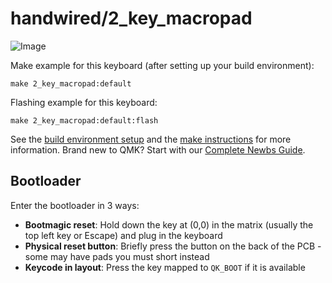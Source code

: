 # handwired/2_key_macropad

![Image](https://media.printables.com/media/prints/1b548c00-1e38-435e-ac8e-3ecc0696e820/images/10080525_1d3af5ef-5f36-4597-b425-f2d3c54f2664_c3569934-6a74-4e4e-92ad-8e2d67c67136/thumbs/inside/1920x1440/jpg/2_key_macropad1.webp)

Make example for this keyboard (after setting up your build environment):

    make 2_key_macropad:default

Flashing example for this keyboard:

    make 2_key_macropad:default:flash

See the [build environment setup](https://docs.qmk.fm/#/getting_started_build_tools) and the [make instructions](https://docs.qmk.fm/#/getting_started_make_guide) for more information. Brand new to QMK? Start with our [Complete Newbs Guide](https://docs.qmk.fm/#/newbs).

## Bootloader

Enter the bootloader in 3 ways:

* **Bootmagic reset**: Hold down the key at (0,0) in the matrix (usually the top left key or Escape) and plug in the keyboard
* **Physical reset button**: Briefly press the button on the back of the PCB - some may have pads you must short instead
* **Keycode in layout**: Press the key mapped to `QK_BOOT` if it is available
